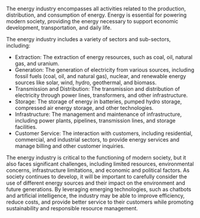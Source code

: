 

The energy industry encompasses all activities related to the production, distribution, and consumption of energy. Energy is essential for powering modern society, providing the energy necessary to support economic development, transportation, and daily life.

The energy industry includes a variety of sectors and sub-sectors, including:

* Extraction: The extraction of energy resources, such as coal, oil, natural gas, and uranium.
* Generation: The generation of electricity from various sources, including fossil fuels (coal, oil, and natural gas), nuclear, and renewable energy sources like solar, wind, hydro, geothermal, and biomass.
* Transmission and Distribution: The transmission and distribution of electricity through power lines, transformers, and other infrastructure.
* Storage: The storage of energy in batteries, pumped hydro storage, compressed air energy storage, and other technologies.
* Infrastructure: The management and maintenance of infrastructure, including power plants, pipelines, transmission lines, and storage facilities.
* Customer Service: The interaction with customers, including residential, commercial, and industrial sectors, to provide energy services and manage billing and other customer inquiries.

The energy industry is critical to the functioning of modern society, but it also faces significant challenges, including limited resources, environmental concerns, infrastructure limitations, and economic and political factors. As society continues to develop, it will be important to carefully consider the use of different energy sources and their impact on the environment and future generations. By leveraging emerging technologies, such as chatbots and artificial intelligence, the industry may be able to improve efficiency, reduce costs, and provide better service to their customers while promoting sustainability and responsible resource management.
